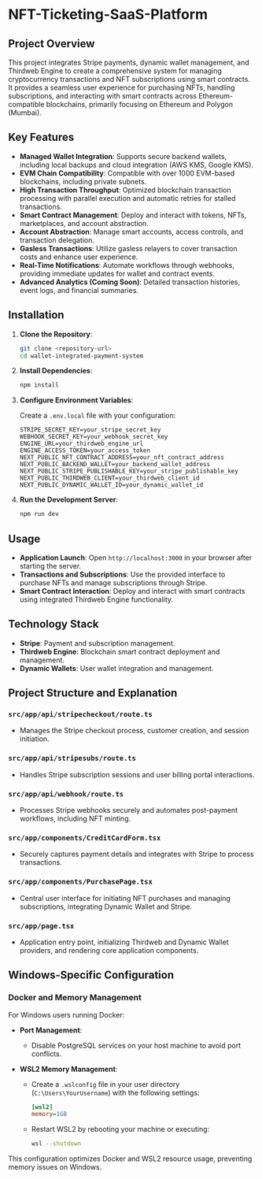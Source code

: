 # NFT-Ticketing-SaaS-Platform

## Project Overview

This project integrates Stripe payments, dynamic wallet management, and Thirdweb Engine to create a comprehensive system for managing cryptocurrency transactions and NFT subscriptions using smart contracts. It provides a seamless user experience for purchasing NFTs, handling subscriptions, and interacting with smart contracts across Ethereum-compatible blockchains, primarily focusing on Ethereum and Polygon (Mumbai).

## Key Features

- **Managed Wallet Integration**: Supports secure backend wallets, including local backups and cloud integration (AWS KMS, Google KMS).
- **EVM Chain Compatibility**: Compatible with over 1000 EVM-based blockchains, including private subnets.
- **High Transaction Throughput**: Optimized blockchain transaction processing with parallel execution and automatic retries for stalled transactions.
- **Smart Contract Management**: Deploy and interact with tokens, NFTs, marketplaces, and account abstraction.
- **Account Abstraction**: Manage smart accounts, access controls, and transaction delegation.
- **Gasless Transactions**: Utilize gasless relayers to cover transaction costs and enhance user experience.
- **Real-Time Notifications**: Automate workflows through webhooks, providing immediate updates for wallet and contract events.
- **Advanced Analytics (Coming Soon)**: Detailed transaction histories, event logs, and financial summaries.

## Installation

1. **Clone the Repository**:

   ```bash
   git clone <repository-url>
   cd wallet-integrated-payment-system
   ```

2. **Install Dependencies**:

   ```bash
   npm install
   ```

3. **Configure Environment Variables**:

   Create a `.env.local` file with your configuration:

   ```plaintext
   STRIPE_SECRET_KEY=your_stripe_secret_key
   WEBHOOK_SECRET_KEY=your_webhook_secret_key
   ENGINE_URL=your_thirdweb_engine_url
   ENGINE_ACCESS_TOKEN=your_access_token
   NEXT_PUBLIC_NFT_CONTRACT_ADDRESS=your_nft_contract_address
   NEXT_PUBLIC_BACKEND_WALLET=your_backend_wallet_address
   NEXT_PUBLIC_STRIPE_PUBLISHABLE_KEY=your_stripe_publishable_key
   NEXT_PUBLIC_THIRDWEB_CLIENT=your_thirdweb_client_id
   NEXT_PUBLIC_DYNAMIC_WALLET_ID=your_dynamic_wallet_id
   ```

4. **Run the Development Server**:

   ```bash
   npm run dev
   ```

## Usage

- **Application Launch**: Open `http://localhost:3000` in your browser after starting the server.
- **Transactions and Subscriptions**: Use the provided interface to purchase NFTs and manage subscriptions through Stripe.
- **Smart Contract Interaction**: Deploy and interact with smart contracts using integrated Thirdweb Engine functionality.

## Technology Stack

- **Stripe**: Payment and subscription management.
- **Thirdweb Engine**: Blockchain smart contract deployment and management.
- **Dynamic Wallets**: User wallet integration and management.

## Project Structure and Explanation

### `src/app/api/stripecheckout/route.ts`

- Manages the Stripe checkout process, customer creation, and session initiation.

### `src/app/api/stripesubs/route.ts`

- Handles Stripe subscription sessions and user billing portal interactions.

### `src/app/api/webhook/route.ts`

- Processes Stripe webhooks securely and automates post-payment workflows, including NFT minting.

### `src/app/components/CreditCardForm.tsx`

- Securely captures payment details and integrates with Stripe to process transactions.

### `src/app/components/PurchasePage.tsx`

- Central user interface for initiating NFT purchases and managing subscriptions, integrating Dynamic Wallet and Stripe.

### `src/app/page.tsx`

- Application entry point, initializing Thirdweb and Dynamic Wallet providers, and rendering core application components.

## Windows-Specific Configuration

### Docker and Memory Management

For Windows users running Docker:

- **Port Management**:
  - Disable PostgreSQL services on your host machine to avoid port conflicts.

- **WSL2 Memory Management**:
  - Create a `.wslconfig` file in your user directory (`C:\Users\YourUsername`) with the following settings:

    ```ini
    [wsl2]
    memory=1GB
    ```
  - Restart WSL2 by rebooting your machine or executing:

    ```bash
    wsl --shutdown
    ```

This configuration optimizes Docker and WSL2 resource usage, preventing memory issues on Windows.

